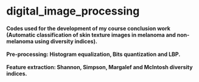 # digital_image_processing
<h4> 
Codes used for the development of my course conclusion work (Automatic classification of skin texture images in melanoma and non-melanoma using diversity indices).
<br><br>
Pre-processing: Histogram equalization, Bits quantization and LBP.
<br><br>
Feature extraction: Shannon, Simpson, Margalef and McIntosh diversity indices.
</h4>
